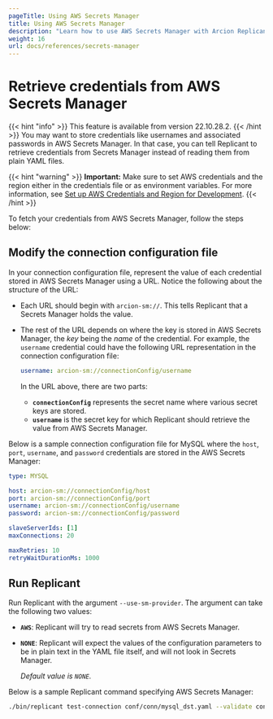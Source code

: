 ```yaml
---
pageTitle: Using AWS Secrets Manager
title: Using AWS Secrets Manager
description: "Learn how to use AWS Secrets Manager with Arcion Replicant. Replicant can retrieve credentials from Secrets Manager instead of reading from YAML files."
weight: 16
url: docs/references/secrets-manager
---
```


# Retrieve credentials from AWS Secrets Manager
{{< hint "info" >}}
This feature is available from version 22.10.28.2.
{{< /hint >}}
You may want to store credentials like usernames and associated passwords in AWS Secrets Manager. In that case, you can tell Replicant to retrieve credentials from Secrets Manager instead of reading them from plain YAML files. 

{{< hint "warning" >}}
**Important:** Make sure to set AWS credentials and the region either in the credentials file or as environment variables. For more information, see [Set up AWS Credentials and Region for Development](https://docs.aws.amazon.com/sdk-for-java/v1/developer-guide/setup-credentials.html).
{{< /hint >}}

To fetch your credentials from AWS Secrets Manager, follow the steps below:


## Modify the connection configuration file
In your connection configuration file, represent the value of each credential stored in AWS Secrets Manager using a URL. Notice the following about the structure of the URL:
  - Each URL should begin with `arcion-sm://`. This tells Replicant that a Secrets Manager holds the value.
  - The rest of the URL depends on where the key is stored in AWS Secrets Manager, the *key* being the *name* of the credential. For example, the `username` credential could have the following URL representation in the connection configuration file:

    ```YAML
    username: arcion-sm://connectionConfig/username
    ```

    In the URL above, there are two parts:
    - **`connectionConfig`** represents the secret name where various secret keys are stored.
    - **`username`** is the secret key for which Replicant should retrieve the value from AWS Secrets Manager.

Below is a sample connection configuration file for MySQL where the `host`, `port`, `username`, and `password` credentials are stored in the AWS Secrets Manager:

```YAML
type: MYSQL

host: arcion-sm://connectionConfig/host
port: arcion-sm://connectionConfig/port
username: arcion-sm://connectionConfig/username
password: arcion-sm://connectionConfig/password

slaveServerIds: [1]
maxConnections: 20

maxRetries: 10
retryWaitDurationMs: 1000
```

## Run Replicant
Run Replicant with the argument `--use-sm-provider`. The argument can take the following two values: 
  - **`AWS`**: Replicant will try to read secrets from AWS Secrets Manager.
  - **`NONE`**: Replicant will expect the values of the configuration parameters to be in plain text in the YAML file itself, and will not look in Secrets Manager. 

    *Default value is `NONE`.*

  Below is a sample Replicant command specifying AWS Secrets Manager:

  ```sh
  ./bin/replicant test-connection conf/conn/mysql_dst.yaml --validate conf/validate/validationchecks.json --use-sm-provider AWS
  ```